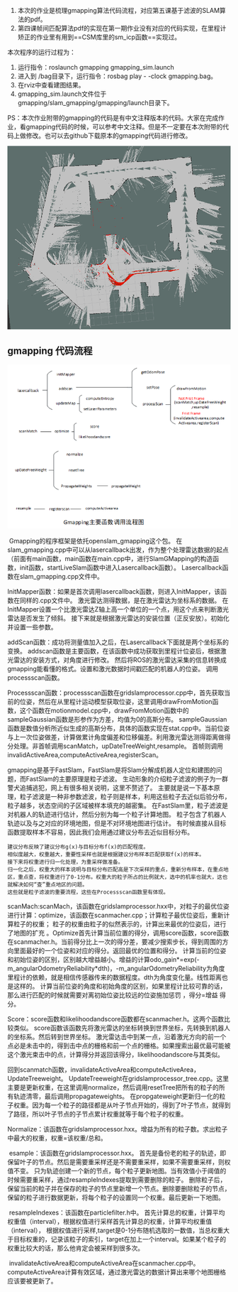 1.	本次的作业是梳理gmapping算法代码流程，对应第五课基于滤波的SLAM算法的pdf。
2.	第四课帧间匹配算法pdf的实现在第一期作业没有对应的代码实现，在里程计矫正的作业里有用到==CSM库里的sm_icp函数==实现过。

本次程序的运行过程为：

1.  运行指令：roslaunch  gmapping   gmapping_sim.launch
2.  进入到 /bag目录下，运行指令：rosbag play - -clock gmapping.bag。
3.  在rviz中查看建图结果。
4.  gmapping_sim.launch文件位于gmapping/slam_gmapping/gmapping/launch目录下。

PS：本次作业附带的gmapping的代码是有中文注释版本的代码。大家在完成作业，看gmapping代码的时候，可以参考中文注释。但是不一定要在本次附带的代码上做修改。也可以去github下载原本的gmapping代码进行修改。

![gmapping](README.assets/gmapping.png)

## gmapping 代码流程

![1555126014034](README.assets/1555126014034.png)

​	Gmapping的程序框架是依托openslam_gmapping这个包。
	在slam_gmapping.cpp中可以从lasercallback出发，作为整个处理雷达数据的起点（前面有main函数，main函数在main.cpp中，进行SlamGMapping的构造函数，init函数，startLiveSlam函数中进入Lasercallback函数）。
	Lasercallback函数在slam_gmapping.cpp文件中。

​	InitMapper函数：如果是首次调用lasercallback函数，则进入InitMapper，该函数在同样的.cpp文件中。
	激光雷达测得数据，是在激光雷达为坐标系的数据。
	在InitMapper设置一个比激光雷达Z轴上高一个单位的一个点，用这个点来判断激光雷达是否发生了倾斜。
	接下来就是根据激光雷达的安装位置（正反安放）。初始化并设置一些参数。

​	addScan函数：成功将测量值加入之后，在Lasercallback下面就是两个坐标系的变换。
	addscan函数是主要函数，在该函数中成功获取到里程计位姿后，根据激光雷达的安装方式，对角度进行修改。
	然后将ROS的激光雷达采集的信息转换成gmapping能看懂的格式。设置和激光数据时间戳匹配的机器人的位姿。
	调用processscan函数。

​	Processscan函数：processscan函数在gridslamprocessor.cpp中，首先获取当前的位姿，然后在从里程计运动模型获取位姿，这里调用drawFromMotion函数，这个函数在motionmodel.cpp中，drawFromMotion函数中的sampleGaussian函数是形参作为方差，均值为0的高斯分布。
	sampleGaussian函数是数值分析所近似生成的高斯分布，具体的函数实现在stat.cpp中。当前位姿与上一次位姿做差，计算做累计角度偏差和位移偏差。利用激光雷达测得距离做得分处理。非首帧调用scanMatch，upDateTreeWeight,resample。
	首帧则调用invalidActiveArea,computeActiveArea,registerScan。

​	gmapping是基于FastSlam，FastSlam是将Slam分解成机器人定位和建图的问题，而FastSlam的主要原理是粒子滤波。
	生动形象的介绍粒子滤波的例子为一群警犬追捕逃犯，网上有很多相关说明，这里不赘述了。
	主要就是说一下基本原理，粒子滤波是一种非参数滤波，粒子则是样本，利用这些粒子去近似后验分布，粒子越多，状态空间的子区域被样本填充的越密集。
	在FastSlam里，粒子滤波是对机器人的轨迹进行估计，然后分别为每一个粒子计算地图。
	粒子包含了机器人轨迹以及与之对应的环境地图，但是不对环境地图进行估计。
	有时候直接从目标函数提取样本不容易，因此我们会用通过建议分布去近似目标分布。

 

	建议分布反映了建议分布g(x)与目标分布f(x)的匹配程度。
	相似度越大，权重越大，重要性采样也就是根据建议分布样本匹配获取f(x)的样本。
	接下来将权重进行归一化处理，为重采样做准备。
	归一化之后，权重大的样本说明与目标分布匹配高是下次采样的重点，重新分布样本，在重点地区，重点查，将权重进行了0-1分布。权重大的粒子所占的比例就大，选中的机率也就大，这也就解决如何“查”重点地区的问题。
	这些就是粒子滤波的重要流程，这些在Processscan函数里有体现。

​	scanMach:scanMach，该函数在gridslamprocessor.hxx中，对粒子的最优位姿进行计算：optimize，该函数在scanmacher.cpp；计算粒子最优位姿后，重新计算粒子的权重；
	粒子的权重由粒子的似然表示的，计算出来最优的位姿后，进行了地图的扩充
	。Optimize首先计算当前位置的得分，调用score函数，score函数在scanmacher.h。当前得分比上一次的得分差，要减少搜索步长，得到周围的方向里面最好的一个位姿和对应的得分。返回最优的位置和得分。
	计算当前的位姿和初始位姿的区别，区别越大增益越小。增益的计算odo_gain*=exp(-m_angularOdometryReliability*dth)，-m_angularOdometryReliability为角度里程计的依赖，就是相信传感器传来的数据程度。dth为角度变化量。线性距离也是这样的。
	计算当前位姿的角度和初始角度的区别，如果里程计比较可靠的话，那么进行匹配的时候就需要对离初始位姿比较远的位姿施加惩罚 ，得分=增益 得分。

​	Score：score函数和likelihoodandscore函数都在scanmacher.h。这两个函数比较类似。
	score函数该函数先将激光雷达的坐标转换到世界坐标，先转换到机器人的坐标系。然后转到世界坐标。
	激光雷达击中到某一点，沿着激光方向的前一个点必是未击中的，得到击中点的栅格和前一个点的栅格。如果搜索出最优最可能被这个激光束击中的点，计算得分并返回该得分，likelihoodandscore与其类似。

​	回到scanmatch函数，invalidateActiveArea和computeActiveArea，UpdateTreeweight。
	UpdateTreeweight在gridslamprocessor_tree.cpp。这里主要是更新权重，在这里调用normalize，然后调用resetTree把所有的粒子的所有轨迹清零，最后调用propagateweights。
	在propgateweight更新归一化的粒子权重。因为每一个粒子的路径都是从叶子节点开始的，得到了叶子节点，就得到了路径，所以叶子节点的子节点累计权重就等于每个粒子的权重。

​	Normalize：该函数在gridslamprocessor.hxx。增益为所有的粒子数。求出粒子中最大的权重，权重=该权重/总和。

​	esample：该函数在gridslamprocessor.hxx。
	首先是备份老的粒子的轨迹，即保留叶子的节点。然后是需要重采样还是不需要重采样，如果不需要重采样，则权值不变。
	只为轨迹创建一个新的节点，每个粒子更新地图。当有效值小于阈值的时候需要重采样，通过resampleIndexes提取到需要删除的粒子。
	删除粒子后，保留当前的粒子并在保存的粒子的节点里新增一个节点。删除要删除粒子的节点，保留的粒子进行数据更新，将每个粒子的设置同一个权重。最后更新一下地图。

​	resampleIndexes：该函数在particlefilter.h中。
	首先计算总的权重，计算平均权重值（interval），根据权值进行采样首先计算总的权重，计算平均权重值（interval），
	根据权值进行采样,target是0-1分布随机选取的一数值，当总权重大于目标权重的，记录该粒子的索引，target在加上一个interval。如果某个粒子的权重比较大的话，那么他肯定会被采样到很多次。

​	invalidateActiveArea和computeActiveArea在scanmacher.cpp中。
	computeActiveArea计算有效区域，通过激光雷达的数据计算出来哪个地图栅格应该要被更新了。